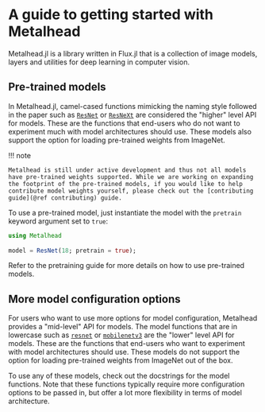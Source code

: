 # A guide to getting started with Metalhead

Metalhead.jl is a library written in Flux.jl that is a collection of image models, layers and utilities for deep learning in computer vision.

## Pre-trained models

In Metalhead.jl, camel-cased functions mimicking the naming style followed in the paper such as [`ResNet`](@ref) or [`ResNeXt`](@ref) are considered the "higher" level API for models. These are the functions that end-users who do not want to experiment much with model architectures should use. These models also support the option for loading pre-trained weights from ImageNet.

!!! note

	Metalhead is still under active development and thus not all models have pre-trained weights supported. While we are working on expanding the footprint of the pre-trained models, if you would like to help contribute model weights yourself, please check out the [contributing guide](@ref contributing) guide.

To use a pre-trained model, just instantiate the model with the `pretrain` keyword argument set to `true`:

```julia
using Metalhead
  
model = ResNet(18; pretrain = true);
```

Refer to the pretraining guide for more details on how to use pre-trained models.

## More model configuration options

For users who want to use more options for model configuration, Metalhead provides a "mid-level" API for models. The model functions that are in lowercase such as [`resnet`](@ref) or [`mobilenetv3`](@ref) are the "lower" level API for models. These are the functions that end-users who want to experiment with model architectures should use. These models do not support the option for loading pre-trained weights from ImageNet out of the box.

To use any of these models, check out the docstrings for the model functions. Note that these functions typically require more configuration options to be passed in, but offer a lot more flexibility in terms of model architecture.

##
